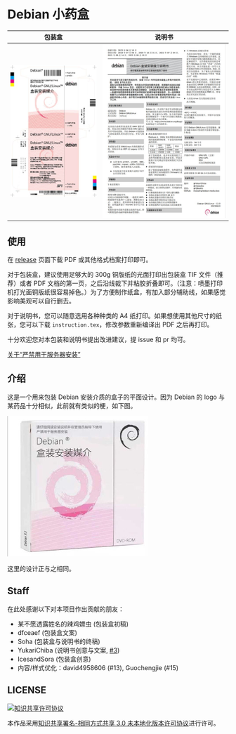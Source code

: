 # Debian 小药盒

| 包装盒                     | 说明书                          |
|:-------------------------:|:------------------------------:|
| ![](./.readme/box_all.jpg) | ![](./.readme/instruction.jpg) |

## 使用

在 [release](https://github.com/moesoha/debian-media-box/releases/latest) 页面下载 PDF 或其他格式档案打印即可。

对于包装盒，建议使用足够大的 300g 铜版纸的光面打印出包装盒 TIF 文件（推荐）或者 PDF 文档的第一页，之后沿线裁下并粘胶折叠即可。（注意：喷墨打印机打光面铜版纸很容易掉色。）为了方便制作纸盒，有加入部分辅助线，如果感觉影响美观可以自行删去。

对于说明书，您可以随意选用各种种类的 A4 纸打印。如果想使用其他尺寸的纸张，您可以下载 `instruction.tex`，修改参数重新编译出 PDF 之后再打印。

十分欢迎您对本包装和说明书提出改进建议，提 issue 和 pr 均可。

[关于“严禁用于服务器安装”](https://github.com/moesoha/debian-media-box/issues/1)

## 介绍

这是一个用来包装 Debian 安装介质的盒子的平面设计。因为 Debian 的 logo 与某药品十分相似，此前就有类似的梗，如下图。

![梗](./.readme/inspiration.jpg)

这里的设计正与之相同。

## Staff

在此处感谢以下对本项目作出贡献的朋友：

  - 某不愿透露姓名的辣鸡嫖虫 (包装盒初稿)
  - dfceaef (包装盒文案)
  - Soha (包装盒与说明书的终稿)
  - YukariChiba (说明书创意与文案, [#3](https://github.com/moesoha/debian-media-box/issues/3))
  - IcesandSora (包装盒创意)
  - 内容/样式优化：david4958606 (#13), Guochengjie (#15)

## LICENSE

<a rel="license" href="http://creativecommons.org/licenses/by-sa/3.0/"><img alt="知识共享许可协议" style="border-width:0" src="https://i.creativecommons.org/l/by-sa/3.0/88x31.png" /></a>

本作品采用[知识共享署名-相同方式共享 3.0 未本地化版本许可协议](http://creativecommons.org/licenses/by-sa/3.0/)进行许可。
